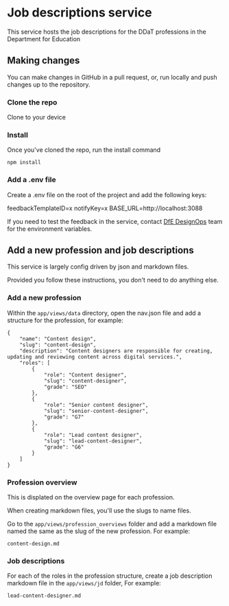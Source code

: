 # Job descriptions service

This service hosts the job descriptions for the DDaT professions in the Department for Education

## Making changes

You can make changes in GitHub in a pull request, or, run locally and push changes up to the repository.

### Clone the repo

Clone to your device

### Install

Once you've cloned the repo, run the install command

```
npm install
```

### Add a .env file

Create a .env file on the root of the project and add the following keys:

feedbackTemplateID=x
notifyKey=x
BASE_URL=http://localhost:3088

If you need to test the feedback in the service, contact [DfE DesignOps](https://design.education.gov.uk/design-ops) team for the environment variables.

## Add a new profession and job descriptions

This service is largely config driven by json and markdown files.

Provided you follow these instructions, you don't need to do anything else.

### Add a new profession

Within the `app/views/data` directory, open the nav.json file and add a structure for the profession, for example:

```
{
    "name": "Content design",
    "slug": "content-design",
    "description": "Content designers are responsible for creating, updating and reviewing content across digital services.",
    "roles": [
        {
            "role": "Content designer",
            "slug": "content-designer",
            "grade": "SEO"
        },
        {
            "role": "Senior content designer",
            "slug": "senior-content-designer",
            "grade": "G7"
        },
        {
            "role": "Lead content designer",
            "slug": "lead-content-designer",
            "grade": "G6"
        }
    ]
}
```

### Profession overview

This is displated on the overview page for each profession.

When creating markdown files, you'll use the slugs to name files.

Go to the `app/views/profession_overviews` folder and add a markdown file named the same as the slug of the new profession. For example:

```
content-design.md
```

### Job descriptions

For each of the roles in the profession structure, create a job description markdown file in the `app/views/jd` folder, For example:

```
lead-content-designer.md
```